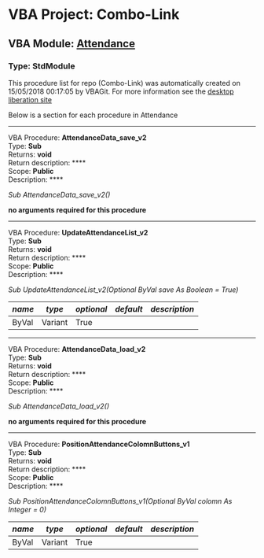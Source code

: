 # VBA Project: **Combo-Link**
## VBA Module: **[Attendance](/scripts/Attendance.vba "source is here")**
### Type: StdModule  

This procedure list for repo (Combo-Link) was automatically created on 15/05/2018 00:17:05 by VBAGit.
For more information see the [desktop liberation site](http://ramblings.mcpher.com/Home/excelquirks/drivesdk/gettinggithubready "desktop liberation")

Below is a section for each procedure in Attendance

---
VBA Procedure: **AttendanceData_save_v2**  
Type: **Sub**  
Returns: **void**  
Return description: ****  
Scope: **Public**  
Description: ****  

*Sub AttendanceData_save_v2()*  

**no arguments required for this procedure**


---
VBA Procedure: **UpdateAttendanceList_v2**  
Type: **Sub**  
Returns: **void**  
Return description: ****  
Scope: **Public**  
Description: ****  

*Sub UpdateAttendanceList_v2(Optional ByVal save As Boolean = True)*  

*name*|*type*|*optional*|*default*|*description*
---|---|---|---|---
ByVal|Variant|True||


---
VBA Procedure: **AttendanceData_load_v2**  
Type: **Sub**  
Returns: **void**  
Return description: ****  
Scope: **Public**  
Description: ****  

*Sub AttendanceData_load_v2()*  

**no arguments required for this procedure**


---
VBA Procedure: **PositionAttendanceColomnButtons_v1**  
Type: **Sub**  
Returns: **void**  
Return description: ****  
Scope: **Public**  
Description: ****  

*Sub PositionAttendanceColomnButtons_v1(Optional ByVal colomn As Integer = 0)*  

*name*|*type*|*optional*|*default*|*description*
---|---|---|---|---
ByVal|Variant|True||

